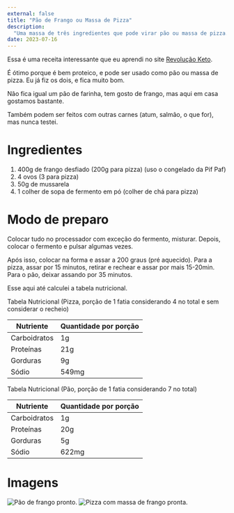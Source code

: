 ```yaml
---
external: false
title: "Pão de Frango ou Massa de Pizza"
description:
  "Uma massa de três ingredientes que pode virar pão ou massa de pizza."
date: 2023-07-16
---
```


Essa é uma receita interessante que eu aprendi no site
[Revolução Keto](https://revolucaoketo.com/receitas/o-melhor-pao-carnivoro/).

É ótimo porque é bem proteico, e pode ser usado como pão ou massa de pizza. Eu
já fiz os dois, e fica muito bom.

Não fica igual um pão de farinha, tem gosto de frango, mas aqui em casa gostamos
bastante.

Também podem ser feitos com outras carnes (atum, salmão, o que for), mas nunca
testei.

# Ingredientes

1. 400g de frango desfiado (200g para pizza) (uso o congelado da Pif Paf)
2. 4 ovos (3 para pizza)
3. 50g de mussarela
4. 1 colher de sopa de fermento em pó (colher de chá para pizza)

# Modo de preparo

Colocar tudo no processador com exceção do fermento, misturar. Depois, colocar o
fermento e pulsar algumas vezes.

Após isso, colocar na forma e assar a 200 graus (pré aquecido). Para a pizza,
assar por 15 minutos, retirar e rechear e assar por mais 15-20min. Para o pão,
deixar assando por 35 minutos.

Esse aqui até calculei a tabela nutricional.

Tabela Nutricional (Pizza, porção de 1 fatia considerando 4 no total e sem
considerar o recheio)

| Nutriente    | Quantidade por porção |
| ------------ | --------------------- |
| Carboidratos | 1g                    |
| Proteínas    | 21g                   |
| Gorduras     | 9g                    |
| Sódio        | 549mg                 |

Tabela Nutricional (Pão, porção de 1 fatia considerando 7 no total)

| Nutriente    | Quantidade por porção |
| ------------ | --------------------- |
| Carboidratos | 1g                    |
| Proteínas    | 20g                   |
| Gorduras     | 5g                    |
| Sódio        | 622mg                 |

# Imagens

![Pão de frango pronto.](/images/pao-de-frango-ou-massa-de-pizza/pao-frango.jpg)
![Pizza com massa de frango pronta.](/images/pao-de-frango-ou-massa-de-pizza/pizza-frango.jpg)
